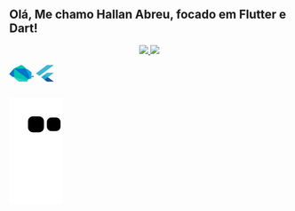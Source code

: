 ## Olá, Me chamo Hallan Abreu, focado em Flutter e Dart!
<div align="center">
  <a href="https://hallanabreu.com.br/">
  <img height="150em" src="https://github-readme-stats.vercel.app/api?username=hallanabreu2020&show_icons=true&theme=dracula&include_all_commits=true&count_private=true"/>
    <img height="200em" src="https://kiraz.biz/public/uploads/news-3.png"/> 
    
</div>  
<div style="display: inline_block"><br>
  <img align="center" alt="Rafa-Csharp" height="30" width="40" src="https://raw.githubusercontent.com/devicons/devicon/master/icons/dart/dart-original.svg">
  <img align="center" alt="Rafa-Csharp" height="30" width="40" src="https://raw.githubusercontent.com/devicons/devicon/master/icons/flutter/flutter-original.svg">
  
</div>
  
  ##
 
<div> 
 
  ![Snake animation](https://github.com/rafaballerini/rafaballerini/blob/output/github-contribution-grid-snake.svg)
 
</div>
